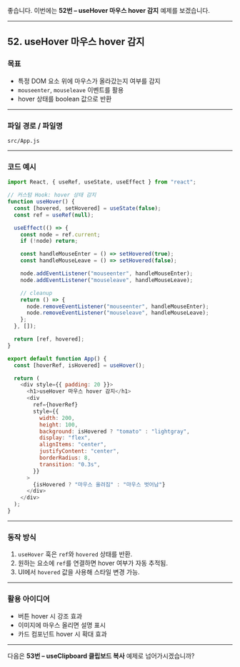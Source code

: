 좋습니다. 이번에는 **52번 – useHover 마우스 hover 감지** 예제를 보겠습니다.

---

## 52. useHover 마우스 hover 감지

### 목표

* 특정 DOM 요소 위에 마우스가 올라갔는지 여부를 감지
* `mouseenter`, `mouseleave` 이벤트를 활용
* hover 상태를 boolean 값으로 반환

---

### 파일 경로 / 파일명

```
src/App.js
```

---

### 코드 예시

```javascript
import React, { useRef, useState, useEffect } from "react";

// 커스텀 Hook: hover 상태 감지
function useHover() {
  const [hovered, setHovered] = useState(false);
  const ref = useRef(null);

  useEffect(() => {
    const node = ref.current;
    if (!node) return;

    const handleMouseEnter = () => setHovered(true);
    const handleMouseLeave = () => setHovered(false);

    node.addEventListener("mouseenter", handleMouseEnter);
    node.addEventListener("mouseleave", handleMouseLeave);

    // cleanup
    return () => {
      node.removeEventListener("mouseenter", handleMouseEnter);
      node.removeEventListener("mouseleave", handleMouseLeave);
    };
  }, []);

  return [ref, hovered];
}

export default function App() {
  const [hoverRef, isHovered] = useHover();

  return (
    <div style={{ padding: 20 }}>
      <h1>useHover 마우스 hover 감지</h1>
      <div
        ref={hoverRef}
        style={{
          width: 200,
          height: 100,
          background: isHovered ? "tomato" : "lightgray",
          display: "flex",
          alignItems: "center",
          justifyContent: "center",
          borderRadius: 8,
          transition: "0.3s",
        }}
      >
        {isHovered ? "마우스 올려짐" : "마우스 벗어남"}
      </div>
    </div>
  );
}
```

---

### 동작 방식

1. `useHover` 훅은 `ref`와 `hovered` 상태를 반환.
2. 원하는 요소에 `ref`를 연결하면 hover 여부가 자동 추적됨.
3. UI에서 `hovered` 값을 사용해 스타일 변경 가능.

---

### 활용 아이디어

* 버튼 hover 시 강조 효과
* 이미지에 마우스 올리면 설명 표시
* 카드 컴포넌트 hover 시 확대 효과

---

다음은 **53번 – useClipboard 클립보드 복사** 예제로 넘어가시겠습니까?
